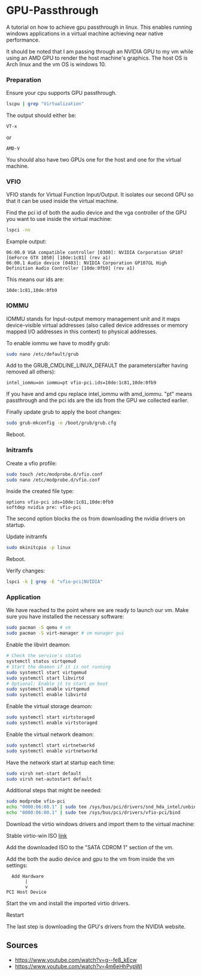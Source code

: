 # GPU-Passthrough
A tutorial on how to achieve gpu passthrough in linux. This enables running windows applications in a virtual machine achieving near native performance.

It should be noted that I am passing through an NVIDIA GPU to my vm while using an AMD GPU to render the host machine's graphics. The host OS is Arch linux and the vm OS is windows 10.

### Preparation
Ensure your cpu supports GPU passthrough.
```bash
lscpu | grep "Virtualization"
```
The output should either be:
```
VT-x
```
or
```
AMD-V
```
You should also have two GPUs one for the host and one for the virtual machine.

### VFIO
VFIO stands for Virtual Function Input/Output. It isolates our second GPU so that it can be used 
inside the virtual machine.

Find the pci id of both the audio device and the vga controller of the GPU you want to use inside the virtual machine:
```bash
lspci -nn
```
Example output:
```
06:00.0 VGA compatible controller [0300]: NVIDIA Corporation GP107 [GeForce GTX 1050] [10de:1c81] (rev a1)
06:00.1 Audio device [0403]: NVIDIA Corporation GP107GL High Definition Audio Controller [10de:0fb9] (rev a1)
```
This means our ids are:
```
10de:1c81,10de:0fb9
```

### IOMMU
IOMMU stands for Input-output memory management unit and it maps device-visible virtual addresses
(also called device addresses or memory mapped I/O addresses in this context) to physical addresses.

To enable iommu we have to modify grub:
```bash
sudo nano /etc/default/grub
```
Add to the GRUB_CMDLINE_LINUX_DEFAULT the parameters(after having removed all others):
```
intel_iommu=on iommu=pt vfio-pci.ids=10de:1c81,10de:0fb9
```
If you have and amd cpu replace intel_iommu with amd_iommu. "pt" means passthrough and the pci ids are the ids from the GPU we collected earlier.

Finally update grub to apply the boot changes:
```bash
sudo grub-mkconfig -o /boot/grub/grub.cfg
```
Reboot.

### Initramfs
Create a vfio profile:
```bash
sudo touch /etc/modprobe.d/vfio.conf
sudo nano /etc/modprobe.d/vfio.conf
```
Inside the created file type:
```
options vfio-pci ids=10de:1c81,10de:0fb9
softdep nvidia pre: vfio-pci
```
The second option blocks the os from downloading the nvidia drivers on startup.

Update initramfs 
```bash
sudo mkinitcpio -p linux
```
Reboot.

Verify changes:
```bash
lspci -k | grep -E "vfio-pci|NVIDIA"
```


### Application
We have reached to the point where we are ready to launch our vm. Make sure you have installed the necessary software:
```bash
sudo pacman -S qemu # vm
sudo pacman -S virt-manager # vm manager gui
```

Enable the libvirt deamon:
```bash
# Check the service's status
systemctl status virtqemud
# Start the deamon if it is not running
sudo systemctl start virtqemud
sudo systemctl start libvirtd
# Optional: Enable it to start on boot
sudo systemctl enable virtqemud
sudo systemctl enable libvirtd
```
Enable the virtual storage deamon:
```bash
sudo systemctl start virtstoraged
sudo systemctl enable virtstoraged
```
Enable the virtual network deamon:
```bash
sudo systemctl start virtnetworkd
sudo systemctl enable virtnetworkd
```
Have the network start at startup each time:
```bash
sudo virsh net-start default
sudo virsh net-autostart default
```
Additional steps that might be needed:
```bash
sudo modprobe vfio-pci
echo "0000:06:00.1" | sudo tee /sys/bus/pci/drivers/snd_hda_intel/unbind
echo "0000:06:00.1" | sudo tee /sys/bus/pci/drivers/vfio-pci/bind
```
Download the virtio windows drivers and import them to the virtual machine:

Stable virtio-win ISO [link](https://github.com/virtio-win/virtio-win-pkg-scripts/blob/master/README.md)

Add the downloaded ISO to the "SATA CDROM 1" section of the vm.

Add the both the audio device and gpu to the vm from inside the vm settings:
```
  Add Hardware
       |
       v
PCI Host Device
```
Start the vm and install the imported virtio drivers.

Restart

The last step is downloading the GPU's drivers from the NVIDIA website. 

Sources
-------
- https://www.youtube.com/watch?v=g--fe8_kEcw
- https://www.youtube.com/watch?v=4m6eHhPypWI
